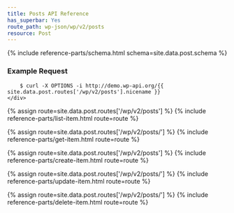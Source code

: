 ```yaml
---
title: Posts API Reference
has_superbar: Yes
route_path: wp-json/wp/v2/posts
resource: Post
---
```


<section class="route">
	<div class="primary">
		{% include reference-parts/schema.html schema=site.data.post.schema %}
	</div>
	<div class="secondary">
		<h3>Example Request</h3>

		$ curl -X OPTIONS -i http://demo.wp-api.org/{{ site.data.post.routes['/wp/v2/posts'].nicename }}
	</div>
</section>

{% assign route=site.data.post.routes['/wp/v2/posts'] %}
{% include reference-parts/list-item.html route=route %}

{% assign route=site.data.post.routes['/wp/v2/posts/<id>'] %}
{% include reference-parts/get-item.html route=route %}

{% assign route=site.data.post.routes['/wp/v2/posts'] %}
{% include reference-parts/create-item.html route=route %}

{% assign route=site.data.post.routes['/wp/v2/posts/<id>'] %}
{% include reference-parts/update-item.html route=route %}

{% assign route=site.data.post.routes['/wp/v2/posts/<id>'] %}
{% include reference-parts/delete-item.html route=route %}
